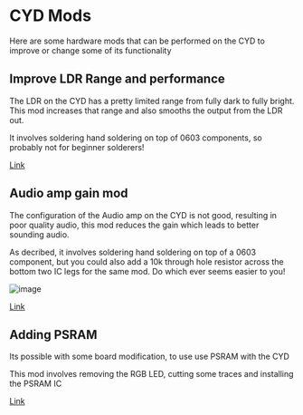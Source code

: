 # CYD Mods

Here are some hardware mods that can be performed on the CYD to improve or change some of its functionality

## Improve LDR Range and performance

The LDR on the CYD has a pretty limited range from fully dark to fully bright. This mod increases that range and also smooths the output from the LDR out.

It involves soldering hand soldering on top of 0603 components, so probably not for beginner solderers!

[Link](https://github.com/hexeguitar/ESP32_TFT_PIO#1-ldr)

## Audio amp gain mod

The configuration of the Audio amp on the CYD is not good, resulting in poor quality audio, this mod reduces the gain which leads to better sounding audio.

As decribed, it involves soldering hand soldering on top of a 0603 component, but you could also add a 10k through hole resistor across the bottom two IC legs for the same mod. Do which ever seems easier to you!

![image](https://github.com/witnessmenow/ESP32-Cheap-Yellow-Display/assets/1562562/04b98352-ca41-4bcc-bf77-380db4cce1da)

[Link](https://github.com/hexeguitar/ESP32_TFT_PIO#2-audio-amp-gain-mod)

## Adding PSRAM

Its possible with some board modification, to use use PSRAM with the CYD

This mod involves removing the RGB LED, cutting some traces and installing the PSRAM IC

[Link](https://github.com/hexeguitar/ESP32_TFT_PIO#adding-psram)
